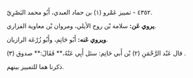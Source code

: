 ٤٣٥٢ - تمييز عَمْرو (١) بن حماد العبدي، أَبُو محمد البَصْرِيّ.

**يروي عَن:** سلامة بْن روح الأيلي، ومروان بْن معاوية الفزاري.

**ويروي عَنه:** أَبُو حَاتِم، وأَبُو زُرْعَة الرازيان.

قال عَبْد الرَّحْمَنِ (٢) بْن أَبي حَاتِم: سئل أَبِي عَنْهُ،** فَقَالَ:** صدوق (٣) .

ذكرنا هما للتمييز بينهم.